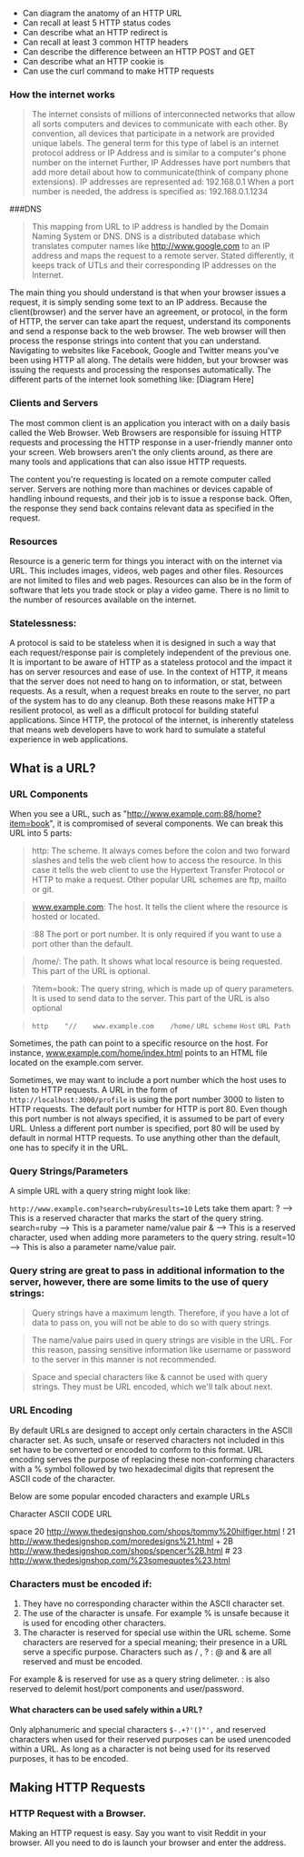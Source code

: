 * Can diagram the anatomy of an HTTP URL 
* Can recall at least 5 HTTP status codes
* Can describe what an HTTP redirect is 
* Can recall at least 3 common HTTP headers 
* Can describe the difference between an HTTP POST and GET 
* Can describe what an HTTP cookie is 
* Can use the curl command to make HTTP requests 


### How the internet works 

> The internet consists of millions of interconnected networks that allow all sorts 
  computers and devices to communicate with each other. By convention, all devices 
  that participate in a network are provided unique labels. The general term for this
  type of label is an internet protocol address or IP Address and is similar 
  to a computer's phone number on the internet Further, IP Addresses have port numbers
  that add more detail about how to communicate(think of company phone extensions). 
  IP addresses are represented ad: 192.168.0.1 
  When a port number is needed, the address is specified as: 
  192.168.0.1.1234


  ###DNS  
  > This mapping from URL to IP address is handled by the Domain Naming System or DNS. 
    DNS is a distributed database which translates computer names like http://www.google.com
    to an IP address and maps the request to a remote server. Stated differently, it keeps track of UTLs and their corresponding IP addresses on the Internet. 

 The main thing you should understand is that when your browser issues a request, it is simply sending some text to an IP address. Because the client(browser) and the server have an agreement, or protocol, in the form of HTTP, the server can take apart the request, understand its components and send a response back to the web browser. The web browser will then process the response strings into content that you can understand. Navigating to websites like Facebook, Google and Twitter means you've been using HTTP all along. The details were hidden, but your browser was issuing the requests and processing the responses automatically. The different parts of the internet look something like: [Diagram Here]


### Clients and Servers
The most common client is an application you interact with on a daily basis called the Web Browser. Web Browsers are responsible for issuing HTTP requests and processing the HTTP response in a user-friendly manner onto your screen. Web browsers aren't the only clients around, as there are many tools and applications that can also issue HTTP requests. 

The content you're requesting is located on a remote computer called server. Servers are nothing more than machines or devices capable of handling inbound requests, and their job is to issue a response back. Often, the response they send back contains relevant data as specified in the request. 


### Resources  
Resource is a generic term for things you interact with on the internet via URL. 
This includes images, videos, web pages and other files. Resources are not limited to files and web pages. Resources can also be in the form of software that lets you trade stock or play a video game. There is no limit to the number of resources available on the internet. 

### Statelessness: 
A protocol is said to be stateless when it is designed in such a way that each request/response pair is completely independent of the previous one. It is important to be aware of HTTP as a stateless protocol and the impact it has on server resources and ease of use. In the context of HTTP, it means that the server does not need to hang on to information, or stat, between requests. As a result, when a request breaks en route to the server, no part of the system has to do any cleanup. Both these reasons make HTTP a resilient protocol, as well as a difficult protocol for building stateful applications. Since HTTP, the protocol of the internet, is inherently stateless that means web developers have to work hard to sumulate a stateful experience in web applications. 


## What is a URL? 


### URL Components 

When you see a URL, such as "http://www.example.com:88/home?item=book",
it is compromised of several components. We can break this URL into 5 parts: 

> http: 
The scheme. It always comes before the colon and two forward slashes and tells the web client how to access the resource. In this case it tells the web client to use the Hypertext Transfer Protocol or HTTP to make a request. Other popular URL schemes are ftp, mailto or git. 

> www.example.com: 
The host. It tells the client where the resource is hosted or located. 

> :88
The port or port number. It is only required if you want to use a port other than the default. 

> /home/:
The path. It shows what local resource is being requested. This part of the URL is optional. 

> ?item=book: 
The query string, which is made up of query parameters. It is used to send data to the server. This part of the URL is also optional 

> `http    "//    www.example.com    /home/`
  `URL scheme`        `Host`          `URL Path`

Sometimes, the path can point to a specific resource on the host. For instance, www.example.com/home/index.html points to an HTML file located on the example.com server. 

Sometimes, we may want to include a port number which the host uses to listen to HTTP requests. A URL in the form of `http://localhost:3000/profile` is using the port number 3000 to listen to HTTP requests. The default port number for HTTP is port 80. Even though this port number is not always specified, it is assumed to be part of every URL. Unless a different port number is specified, port 80 will be used by default in normal HTTP requests. To use anything other than the default, one has to specify it in the URL. 

### Query Strings/Parameters 

A simple URL with a query string might look like: 

`http://www.example.com?search=ruby&results=10`
Lets take them apart: 
? --> This is a reserved character that marks the start of the query string. 
search=ruby --> This is a parameter name/value pair 
& --> This is a reserved character, used when adding more parameters to the query string. 
result=10 --> This is also a parameter name/value pair. 

### Query string are great to pass in additional information to the server, however, there are some limits to the use of query strings: 

> Query strings have a maximum length. Therefore, if you have a lot of data to pass on, you will not be able to do so with query strings. 

> The name/value pairs used in query strings are visible in the URL. For this reason, passing sensitive information like username or password to the server in this manner is not recommended. 

> Space and special characters like & cannot be used with query strings. They must be URL encoded, which we'll talk about next. 

### URL Encoding 
By default URLs are designed to accept only certain characters in the ASCII character set. As such, unsafe or reserved characters not included in this set have to be converted or encoded to conform to this format. URL encoding serves the purpose of replacing these non-conforming characters with a % symbol followed by two hexadecimal digits that represent the ASCII code of the character. 

Below are some popular encoded characters and example URLs 

Character     ASCII CODE    URL   

  space          20			http://www.thedesignshop.com/shops/tommy%20hilfiger.html
    !            21         http://www.thedesignshop.com/moredesigns%21.html
    +            2B         http://www.thedesignshop.com/shops/spencer%2B.html
    #		     23         http://www.thedesignshop.com/%23somequotes%23.html

### Characters must be encoded if: 
1) They have no corresponding character within the ASCII character set. 
2) The use of the character is unsafe. For example % is unsafe because it is used for encoding other characters. 
3) The character is reserved for special use within the URL scheme. Some characters are reserved for a special meaning; their presence in a URL serve a specific purpose. Characters such as / , ? : @ and & are all reserved and must be encoded. 

For example & is reserved for use as a query string delimeter. : is also reserved to delemit host/port components and user/password. 

#### What characters can be used safely within a URL?  

 Only alphanumeric and special characters `$-.+?'()"',` and reserved characters when used for their reserved purposes can be used unencoded within a URL. As long as a character is not being used for its reserved purposes, it has to be encoded. 


## Making HTTP Requests 

### HTTP Request with a Browser. 

Making an HTTP request is easy. Say you want to visit Reddit in your browser. All you need to do is launch your browser and enter the address. 



































































